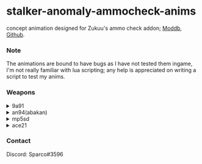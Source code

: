 # stalker-anomaly-ammocheck-anims
concept animation designed for Zukuu's ammo check addon; [Moddb](https://www.moddb.com/mods/stalker-anomaly/addons/ammocheck-rc18), [Github](https://github.com/WrkX/Stalker_Ammo_Check).

### Note
The animations are bound to have bugs as I have not tested them ingame, I'm not really familiar with lua scripting; any help is appreciated on writing a script to test my anims.

### Weapons
<details>
  <summary>9a91</summary>
  
![9a91](https://media.giphy.com/media/YIhG9ynnpefa6T5bns/giphy.gif)
</details>

<details>
  <summary>an94(abakan)</summary>
  
![9a91](https://media.giphy.com/media/fcPZJSg8VJz0STQ9u2/giphy.gif)
</details>

<details>
  <summary>mp5sd</summary>
  
![9a91](https://media.giphy.com/media/92MTIMIGR7h2SiAvP8/giphy.gif)
</details>

<details>
  <summary>ace21</summary>
  
![ace21](https://media.giphy.com/media/oYSJPkrk8KMOlf48nF/giphy.gif)
</details>




### Contact
Discord: Sparco#3596
